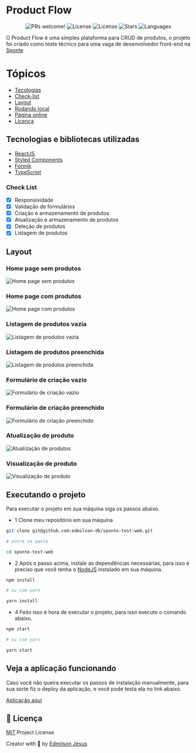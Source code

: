 # Product Flow

<p align="center">
  <img src="https://img.shields.io/static/v1?label=Product-Flow&message=Welcome&color=FFFFFF&labelColor=3292d6" alt="PRs welcome!" />
  <img alt="License" src="https://img.shields.io/static/v1?label=version&message=1.0&color=FFFFFF&labelColor=3292d6">
  <img alt="License" src="https://img.shields.io/static/v1?label=license&message=MIT&color=FFFFFF&labelColor=3292d6">
  <img alt="Stars" src="https://img.shields.io/github/stars/edmilson-dk/sponte-test-web?color=FFFFFF&labelColor=3292d6">
  <img alt="Languages" src="https://img.shields.io/github/languages/count/edmilson-dk/sponte-test-web?color=FFFFFF&labelColor=3292d6">
</p>

O Product Flow é uma simples plataforma para CRUD de produtos, o projeto foi criado como teste técnico para uma 
vaga de desenvolvedor front-end na [Sponte]()

# Tópicos 

- [Tecologias](#techs)
- [Check-list](#chech)
- [Layout](#layout)
- [Rodando local](#execute)
- [Página online](#online)
- [Licença](#license)

<a id="techs"></a>
## Tecnologias e bibliotecas utilizadas

- [ReactJS](https://pt-br.reactjs.org/)
- [Styled Components](https://styled-components.com/)
- [Formik](https://formik.org/docs/overview)
- [TypeScript](https://www.typescriptlang.org/)

<a id="check"></a>
### Check List

- [x] Responsividade
- [x] Validação de formulários
- [x] Criação e armazenamento de produtos
- [x] Atualização e armazenamento de produtos
- [x] Deleção de produtos
- [x] Listagem de produtos

<a id="layout"></a>
## Layout

### Home page sem produtos

![Home page sem produtos](https://tlgur.com/d/GZDemE64)

### Home page com produtos 

![Home page com produtos](https://tlgur.com/d/8QeYMo58)

### Listagem de produtos vazia

![Listagem de produtos vazia](https://tlgur.com/d/89wJkVwg)

### Listagem de produtos preenchida

![Listagem de produtos preenchida](https://tlgur.com/d/4RaqRYMg)

### Formulário de criação vazio

![Formulário de criação vazio](https://tlgur.com/d/GXMxQbPg)

### Formulário de criação preenchido

![Formulário de criação preenchido](https://tlgur.com/d/4x7aJzwg)

### Atualização de produto 

![Atualização de produtos](https://tlgur.com/d/g503ve2G)

### Visualização de produto

![Visualização de produto](https://tlgur.com/d/8ekR2bzg)

<a id="execute"></a>
## Executando o projeto

Para executar o projeto em sua máquina siga os passos abaixo.

- 1 Clone meu repositório em sua máquina 

```sh
git clone git@github.com:edmilson-dk/sponte-test-web.git

# entre na pasta

cd sponte-test-web
```

- 2 Após o passo acima, instale as dependências necessárias, para isso é preciso que você tenha o [NodeJS](https://nodejs.org/en/) instalado em sua máquina.

```sh
npm install

# ou com yarn

yarn install
```

- 4 Feito isso é hora de executar o projeto, para isso execute o comando abaixo.

```sh
npm start 

# ou com yarn

yarn start
```

<a id="online"></a>
## Veja a aplicação funcionando

Caso você não queira executar os passos de instalação manualmente, para sua sorte fiz o deploy da aplicação, e você pode testa ela no link abaixo.

[Aplicação aqui]()

<a id="license"></a>
## 🤝 Licença

[MIT](https://github.com/edmilson-dk/sponte-test-web/blob/main/LICENSE) Project License

Creator with 💙 by [Edmilson Jesus](https://www.linkedin.com/in/edmilson-jesus-4128711b5)